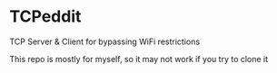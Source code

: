 # TCPeddit
TCP Server &amp; Client for bypassing WiFi restrictions

This repo is mostly for myself, so it may not work if you try to clone it
